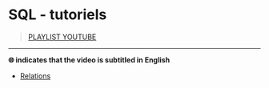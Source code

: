# SQL - tutoriels

> [PLAYLIST YOUTUBE](https://www.youtube.com/playlist?list=PLrSOXFDHBtfHxLnX_BvHrcKkLh8sBRcHe)

---

**🌐 indicates that the video is subtitled in English**<br>

+ [Relations](https://www.youtube.com/watch?v=jxSgB4UQiY0)
